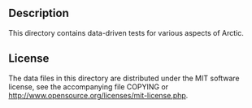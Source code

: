 Description
------------

This directory contains data-driven tests for various aspects of Arctic.

License
--------

The data files in this directory are distributed under the MIT software
license, see the accompanying file COPYING or
http://www.opensource.org/licenses/mit-license.php.

